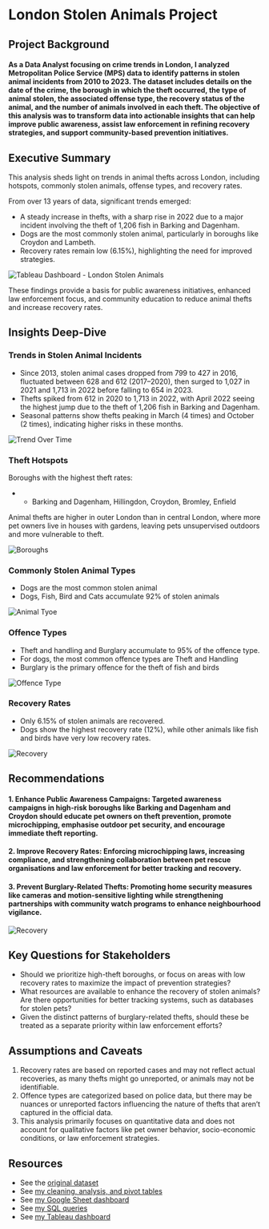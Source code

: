 # London Stolen Animals Project

## Project Background
#### As a Data Analyst focusing on crime trends in London, I analyzed Metropolitan Police Service (MPS) data to identify patterns in stolen animal incidents from 2010 to 2023. The dataset includes details on the date of the crime, the borough in which the theft occurred, the type of animal stolen, the associated offense type, the recovery status of the animal, and the number of animals involved in each theft. The objective of this analysis was to transform  data into actionable insights that can help improve public awareness, assist law enforcement in refining recovery strategies, and support community-based prevention initiatives. 

## Executive Summary
This analysis sheds light on trends in animal thefts across London, including hotspots, commonly stolen animals, offense types, and recovery rates. 

From over 13 years of data, significant trends emerged:
  - A steady increase in thefts, with a sharp rise in 2022 due to a major incident involving the theft of 1,206 fish in Barking and Dagenham.
  - Dogs are the most commonly stolen animal, particularly in boroughs like Croydon and Lambeth.
  - Recovery rates remain low (6.15%), highlighting the need for improved strategies. 

![Tableau Dashboard - London Stolen Animals](https://github.com/Mazedaa/London-Stolen-Animals-Project/blob/main/TableauDashboard.png)

These findings provide a basis for public awareness initiatives, enhanced law enforcement focus, and community education to reduce animal thefts and increase recovery rates.

## Insights Deep-Dive
### Trends in Stolen Animal Incidents
  - Since 2013, stolen animal cases dropped from 799 to 427 in 2016, fluctuated between 628 and 612 (2017–2020), then surged to 1,027 in 2021 and 1,713 in 2022 before falling to 654 in 2023.
  - Thefts spiked from 612 in 2020 to 1,713 in 2022, with April 2022 seeing the highest jump due to the theft of 1,206 fish in Barking and Dagenham.
  - Seasonal patterns show thefts peaking in March (4 times) and October (2 times), indicating higher risks in these months.

![Trend Over Time](https://github.com/Mazedaa/London-Stolen-Animals-Project/blob/main/StolenAnimalDashboards/trend.png)

### Theft Hotspots
Boroughs with the highest theft rates:
- - Barking and Dagenham, Hillingdon, Croydon, Bromley, Enfield

Animal thefts are higher in outer London than in central London, where more pet owners live in houses with gardens, leaving pets unsupervised outdoors and more vulnerable to theft.

![Boroughs](https://github.com/Mazedaa/London-Stolen-Animals-Project/blob/main/StolenAnimalDashboards/borough.png)

### Commonly Stolen Animal Types
  - Dogs are the most common stolen animal
  - Dogs, Fish, Bird and Cats accumulate 92% of stolen animals

![Animal Tyoe](https://github.com/Mazedaa/London-Stolen-Animals-Project/blob/main/StolenAnimalDashboards/animalType.png)

### Offence Types
  - Theft and handling and Burglary accumulate to 95% of the offence type.
  - For dogs, the most common offence types are Theft and Handling
  - Burglary is the primary offence for the theft of fish and birds

![Offence Type](https://github.com/Mazedaa/London-Stolen-Animals-Project/blob/main/StolenAnimalDashboards/offenceType.png)

###  Recovery Rates
  - Only 6.15% of stolen animals are recovered.
  - Dogs show the highest recovery rate (12%), while other animals like fish and birds have very low recovery rates.

![Recovery](https://github.com/Mazedaa/London-Stolen-Animals-Project/blob/main/StolenAnimalDashboards/recovered.png)

## Recommendations
#### 1. Enhance Public Awareness Campaigns: Targeted awareness campaigns in high-risk boroughs like Barking and Dagenham and Croydon should educate pet owners on theft prevention, promote microchipping, emphasise outdoor pet security, and encourage immediate theft reporting.

#### 2. Improve Recovery Rates: Enforcing microchipping laws, increasing compliance, and strengthening collaboration between pet rescue organisations and law enforcement for better tracking and recovery.

#### 3. Prevent Burglary-Related Thefts: Promoting home security measures like cameras and motion-sensitive lighting while strengthening partnerships with community watch programs to enhance neighbourhood vigilance.


![Recovery](https://github.com/Mazedaa/London-Stolen-Animals-Project/blob/main/StolenAnimalDashboards/detective.png)

## Key Questions for Stakeholders
  - Should we prioritize high-theft boroughs, or focus on areas with low recovery rates to maximize the impact of prevention strategies?
  - What resources are available to enhance the recovery of stolen animals? Are there opportunities for better tracking systems, such as databases for stolen pets?
  - Given the distinct patterns of burglary-related thefts, should these be treated as a separate priority within law enforcement efforts?

## Assumptions and Caveats
  1. Recovery rates are based on reported cases and may not reflect actual recoveries, as many thefts might go unreported, or animals may not be identifiable.
  2. Offence types are categorized based on police data, but there may be nuances or unreported factors influencing the nature of thefts that aren’t captured in the official data.
  3. This analysis primarily focuses on quantitative data and does not account for qualitative factors like pet owner behavior, socio-economic conditions, or law enforcement strategies.

## Resources
- See the [original dataset](https://github.com/Mazedaa/London-Stolen-Animals-Project/blob/main/original_stolen_animals.xlsx%20-%20MPS%20Stolen%20animals%20data.csv) 
- See [my cleaning, analysis, and pivot tables](https://github.com/Mazedaa/London-Stolen-Animals-Project/blob/main/clean_stolen_animals.xlsx) 
- See [my Google Sheet dashboard](https://github.com/Mazedaa/London-Stolen-Animals-Project/blob/main/GoogleSheetDashboard.png)
- See [my SQL queries](https://github.com/Mazedaa/London-Stolen-Animals-Project/blob/main/StolenAnimals.sql)
- See [my Tableau dashboard](https://public.tableau.com/app/profile/mazeda5979/viz/StolenAnimals/Dashboard1)

